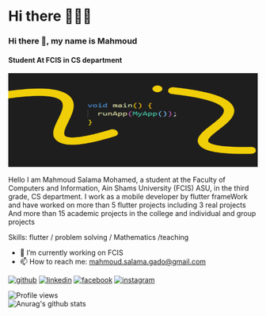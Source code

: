 # Hi there 👋🔥😍

### Hi there 👋, my name is Mahmoud
#### Student At FCIS in CS department
![Student At FCIS in CS department](https://github.com/MahmouddSalama/MahmouddSalama/blob/main/nn.png)

Hello I am Mahmoud Salama Mohamed, a student at the Faculty of Computers and Information, Ain Shams University (FCIS) ASU, in the third grade, CS department. I work as a mobile developer by flutter frameWork and have worked on more than 5 flutter projects including 3 real projects And more than 15 academic projects in the college and individual and group projects

Skills: flutter / problem solving / Mathematics /teaching 

- 🔭 I’m currently working on FCIS 
- 📫 How to reach me: mahmoud.salama.gado@gmail.com 


[<img src='https://cdn.jsdelivr.net/npm/simple-icons@3.0.1/icons/github.svg' alt='github' height='40'>](https://github.com/MahmouddSalama)  [<img src='https://cdn.jsdelivr.net/npm/simple-icons@3.0.1/icons/linkedin.svg' alt='linkedin' height='40'>](https://www.linkedin.com/in/mahmoud-salama-aa9627218//)  [<img src='https://cdn.jsdelivr.net/npm/simple-icons@3.0.1/icons/facebook.svg' alt='facebook' height='40'>](https://www.facebook.com//profile.php?id=100027022984052)  [<img src='https://cdn.jsdelivr.net/npm/simple-icons@3.0.1/icons/instagram.svg' alt='instagram' height='40'>](https://www.instagram.com/mahmoud_salama_128//)  

![Profile views](https://gpvc.arturio.dev/MahmouddSalama)  
![Anurag's github stats](https://github-readme-stats.vercel.app/api?username=MahmouddSalama&show_icons=true&theme=dark)


